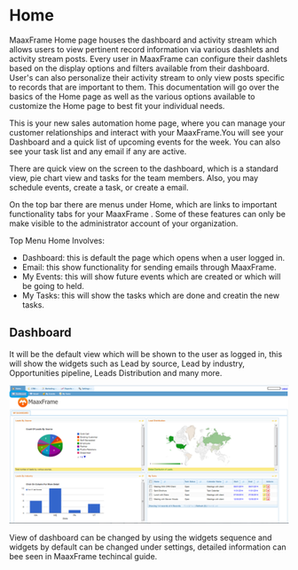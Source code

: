 # Home

MaaxFrame Home page houses the dashboard and activity stream which allows users to view pertinent record information via various dashlets and activity stream posts. Every user in MaaxFrame can configure their dashlets based on the display options and filters available from their dashboard. User's can also personalize their activity stream to only view posts specific to records that are important to them. This documentation will go over the basics of the Home page as well as the various options available to customize the Home page to best fit your individual needs.

This is your new sales automation home page, where you can manage your customer relationships and interact with
your MaaxFrame.You will see your Dashboard and a quick list of upcoming events for the week. You can also see your task list and any email if any are active.

There are quick view on the screen to the dashboard, which is a standard view, pie chart view and
tasks for the team members. Also, you may schedule events, create a task, or create a email.

On the top bar there are menus under Home, which are links to important functionality tabs for your MaaxFrame .
Some of these features can only be make visible to the administrator account of your organization.

Top Menu Home Involves:

* Dashboard: this is default the page which opens when a user logged in.
* Email: this show functionality for sending emails through MaaxFrame.
* My Events: this will show future events which are created or which will be going to held.
* My Tasks: this will show the tasks which are done and creatin the new tasks.

## Dashboard

It will be the default view which will be shown to the user as logged in, this will show the widgets such as Lead by source, Lead by industry, Opportunities pipeline, Leads Distribution and many more.

![](img/Dashboard.png)

View of dashboard can be changed by using the widgets sequence and widgets by default can be changed under settings, detailed information can bee seen in MaaxFrame techincal guide.

